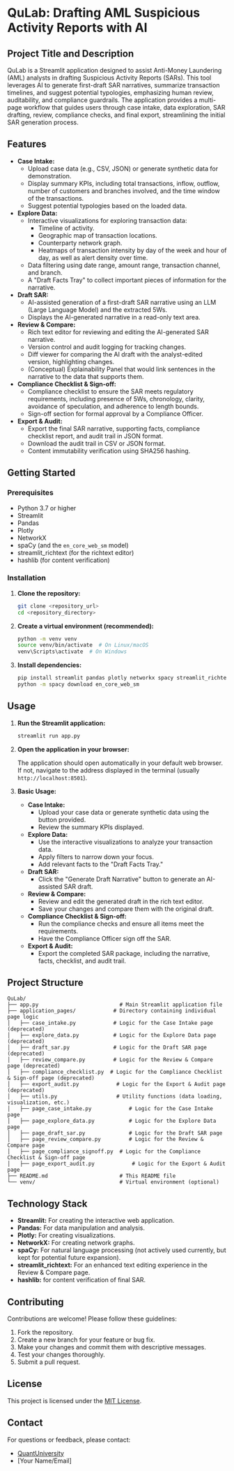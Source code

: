 # QuLab: Drafting AML Suspicious Activity Reports with AI

## Project Title and Description

QuLab is a Streamlit application designed to assist Anti-Money Laundering (AML) analysts in drafting Suspicious Activity Reports (SARs). This tool leverages AI to generate first-draft SAR narratives, summarize transaction timelines, and suggest potential typologies, emphasizing human review, auditability, and compliance guardrails. The application provides a multi-page workflow that guides users through case intake, data exploration, SAR drafting, review, compliance checks, and final export, streamlining the initial SAR generation process.

## Features

*   **Case Intake:**
    *   Upload case data (e.g., CSV, JSON) or generate synthetic data for demonstration.
    *   Display summary KPIs, including total transactions, inflow, outflow, number of customers and branches involved, and the time window of the transactions.
    *   Suggest potential typologies based on the loaded data.
*   **Explore Data:**
    *   Interactive visualizations for exploring transaction data:
        *   Timeline of activity.
        *   Geographic map of transaction locations.
        *   Counterparty network graph.
        *   Heatmaps of transaction intensity by day of the week and hour of day, as well as alert density over time.
    *   Data filtering using date range, amount range, transaction channel, and branch.
    *   A "Draft Facts Tray" to collect important pieces of information for the narrative.
*   **Draft SAR:**
    *   AI-assisted generation of a first-draft SAR narrative using an LLM (Large Language Model) and the extracted 5Ws.
    *   Displays the AI-generated narrative in a read-only text area.
*   **Review & Compare:**
    *   Rich text editor for reviewing and editing the AI-generated SAR narrative.
    *   Version control and audit logging for tracking changes.
    *   Diff viewer for comparing the AI draft with the analyst-edited version, highlighting changes.
    *   (Conceptual) Explainability Panel that would link sentences in the narrative to the data that supports them.
*   **Compliance Checklist & Sign-off:**
    *   Compliance checklist to ensure the SAR meets regulatory requirements, including presence of 5Ws, chronology, clarity, avoidance of speculation, and adherence to length bounds.
    *   Sign-off section for formal approval by a Compliance Officer.
*   **Export & Audit:**
    *   Export the final SAR narrative, supporting facts, compliance checklist report, and audit trail in JSON format.
    *   Download the audit trail in CSV or JSON format.
    *   Content immutability verification using SHA256 hashing.

## Getting Started

### Prerequisites

*   Python 3.7 or higher
*   Streamlit
*   Pandas
*   Plotly
*   NetworkX
*   spaCy (and the `en_core_web_sm` model)
*   streamlit_richtext (for the richtext editor)
*   hashlib (for content verification)

### Installation

1.  **Clone the repository:**

    ```bash
    git clone <repository_url>
    cd <repository_directory>
    ```

2.  **Create a virtual environment (recommended):**

    ```bash
    python -m venv venv
    source venv/bin/activate  # On Linux/macOS
    venv\Scripts\activate  # On Windows
    ```

3.  **Install dependencies:**

    ```bash
    pip install streamlit pandas plotly networkx spacy streamlit_richtext
    python -m spacy download en_core_web_sm
    ```

## Usage

1.  **Run the Streamlit application:**

    ```bash
    streamlit run app.py
    ```

2.  **Open the application in your browser:**

    The application should open automatically in your default web browser. If not, navigate to the address displayed in the terminal (usually `http://localhost:8501`).

3.  **Basic Usage:**

    *   **Case Intake:**
        *   Upload your case data or generate synthetic data using the button provided.
        *   Review the summary KPIs displayed.
    *   **Explore Data:**
        *   Use the interactive visualizations to analyze your transaction data.
        *   Apply filters to narrow down your focus.
        *   Add relevant facts to the "Draft Facts Tray."
    *   **Draft SAR:**
        *   Click the "Generate Draft Narrative" button to generate an AI-assisted SAR draft.
    *   **Review & Compare:**
        *   Review and edit the generated draft in the rich text editor.
        *   Save your changes and compare them with the original draft.
    *   **Compliance Checklist & Sign-off:**
        *   Run the compliance checks and ensure all items meet the requirements.
        *   Have the Compliance Officer sign off the SAR.
    *   **Export & Audit:**
        *   Export the completed SAR package, including the narrative, facts, checklist, and audit trail.

## Project Structure

```
QuLab/
├── app.py                          # Main Streamlit application file
├── application_pages/            # Directory containing individual page logic
│   ├── case_intake.py            # Logic for the Case Intake page (deprecated)
│   ├── explore_data.py           # Logic for the Explore Data page (deprecated)
│   ├── draft_sar.py              # Logic for the Draft SAR page (deprecated)
│   ├── review_compare.py         # Logic for the Review & Compare page (deprecated)
│   ├── compliance_checklist.py  # Logic for the Compliance Checklist & Sign-off page (deprecated)
│   ├── export_audit.py            # Logic for the Export & Audit page (deprecated)
│   ├── utils.py                   # Utility functions (data loading, visualization, etc.)
│   ├── page_case_intake.py            # Logic for the Case Intake page
│   ├── page_explore_data.py           # Logic for the Explore Data page
│   ├── page_draft_sar.py              # Logic for the Draft SAR page
│   ├── page_review_compare.py         # Logic for the Review & Compare page
│   ├── page_compliance_signoff.py  # Logic for the Compliance Checklist & Sign-off page
│   ├── page_export_audit.py            # Logic for the Export & Audit page
├── README.md                       # This README file
└── venv/                           # Virtual environment (optional)
```

## Technology Stack

*   **Streamlit:** For creating the interactive web application.
*   **Pandas:** For data manipulation and analysis.
*   **Plotly:** For creating visualizations.
*   **NetworkX:** For creating network graphs.
*   **spaCy:** For natural language processing (not actively used currently, but kept for potential future expansion).
*   **streamlit_richtext:** For an enhanced text editing experience in the Review & Compare page.
*   **hashlib:** for content verification of final SAR.

## Contributing

Contributions are welcome! Please follow these guidelines:

1.  Fork the repository.
2.  Create a new branch for your feature or bug fix.
3.  Make your changes and commit them with descriptive messages.
4.  Test your changes thoroughly.
5.  Submit a pull request.

## License

This project is licensed under the [MIT License](LICENSE).

## Contact

For questions or feedback, please contact:

*   [QuantUniversity](https://www.quantuniversity.com/)
*   [Your Name/Email]
